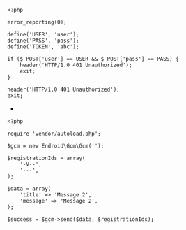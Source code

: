     <?php
    
    error_reporting(0);
    
    define('USER', 'user');
    define('PASS', 'pass');
    define('TOKEN', 'abc');
    
    if ($_POST['user'] == USER && $_POST['pass'] == PASS) {
        header('HTTP/1.0 401 Unauthorized');
        exit;
    }
    
    header('HTTP/1.0 401 Unauthorized');
    exit;
-

    <?php

    require 'vendor/autoload.php';
    
    $gcm = new Endroid\Gcm\Gcm('');
    
    $registrationIds = array(
    	'-V--',
    	'---',
    );
    
    $data = array(
        'title' => 'Message 2',
        'message' => 'Message 2',
    );
    
    $success = $gcm->send($data, $registrationIds);
